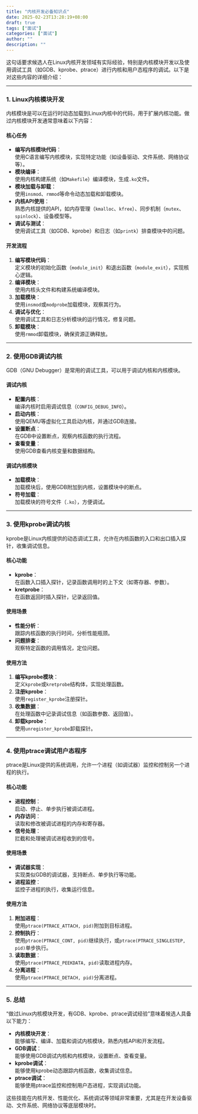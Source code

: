 ```yaml
---
title: "内核开发必备知识点"
date: 2025-02-23T13:28:19+08:00
draft: true
tags: ["面试"]
categories: ["面试"]
author: ""
description: ""
--- 
```


这句话要求候选人在Linux内核开发领域有实际经验，特别是内核模块开发以及使用调试工具（如GDB、kprobe、ptrace）进行内核和用户态程序的调试。以下是对这些内容的详细介绍：

---

### **1. Linux内核模块开发**
内核模块是可以在运行时动态加载到Linux内核中的代码，用于扩展内核功能。做过内核模块开发通常意味着以下内容：

#### **核心任务**
- **编写内核模块代码**：  
  使用C语言编写内核模块，实现特定功能（如设备驱动、文件系统、网络协议等）。
- **模块编译**：  
  使用内核构建系统（如`Makefile`）编译模块，生成`.ko`文件。
- **模块加载与卸载**：  
  使用`insmod`、`rmmod`等命令动态加载和卸载模块。
- **内核API使用**：  
  熟悉内核提供的API，如内存管理（`kmalloc`、`kfree`）、同步机制（`mutex`、`spinlock`）、设备模型等。
- **调试与测试**：  
  使用调试工具（如GDB、kprobe）和日志（如`printk`）排查模块中的问题。

#### **开发流程**
1. **编写模块代码**：  
   定义模块的初始化函数（`module_init`）和退出函数（`module_exit`），实现核心逻辑。
2. **编译模块**：  
   使用内核头文件和构建系统编译模块。
3. **加载模块**：  
   使用`insmod`或`modprobe`加载模块，观察其行为。
4. **调试与优化**：  
   使用调试工具和日志分析模块的运行情况，修复问题。
5. **卸载模块**：  
   使用`rmmod`卸载模块，确保资源正确释放。

---

### **2. 使用GDB调试内核**
GDB（GNU Debugger）是常用的调试工具，可以用于调试内核和内核模块。

#### **调试内核**
- **配置内核**：  
  编译内核时启用调试信息（`CONFIG_DEBUG_INFO`）。
- **启动内核**：  
  使用QEMU等虚拟化工具启动内核，并通过GDB连接。
- **设置断点**：  
  在GDB中设置断点，观察内核函数的执行流程。
- **查看变量**：  
  使用GDB查看内核变量和数据结构。

#### **调试内核模块**
- **加载模块**：  
  加载模块后，使用GDB附加到内核，设置模块中的断点。
- **符号加载**：  
  加载模块的符号文件（`.ko`），方便调试。

---

### **3. 使用kprobe调试内核**
kprobe是Linux内核提供的动态调试工具，允许在内核函数的入口和出口插入探针，收集调试信息。

#### **核心功能**
- **kprobe**：  
  在函数入口插入探针，记录函数调用时的上下文（如寄存器、参数）。
- **kretprobe**：  
  在函数返回时插入探针，记录返回值。

#### **使用场景**
- **性能分析**：  
  跟踪内核函数的执行时间，分析性能瓶颈。
- **问题排查**：  
  观察特定函数的调用情况，定位问题。

#### **使用方法**
1. **编写kprobe模块**：  
   定义`kprobe`或`kretprobe`结构体，实现处理函数。
2. **注册kprobe**：  
   使用`register_kprobe`注册探针。
3. **收集数据**：  
   在处理函数中记录调试信息（如函数参数、返回值）。
4. **卸载kprobe**：  
   使用`unregister_kprobe`卸载探针。

---

### **4. 使用ptrace调试用户态程序**
ptrace是Linux提供的系统调用，允许一个进程（如调试器）监控和控制另一个进程的执行。

#### **核心功能**
- **进程控制**：  
  启动、停止、单步执行被调试进程。
- **内存访问**：  
  读取和修改被调试进程的内存和寄存器。
- **信号处理**：  
  拦截和处理被调试进程收到的信号。

#### **使用场景**
- **调试器实现**：  
  实现类似GDB的调试器，支持断点、单步执行等功能。
- **进程监控**：  
  监控子进程的执行，收集运行信息。

#### **使用方法**
1. **附加进程**：  
   使用`ptrace(PTRACE_ATTACH, pid)`附加到目标进程。
2. **控制执行**：  
   使用`ptrace(PTRACE_CONT, pid)`继续执行，或`ptrace(PTRACE_SINGLESTEP, pid)`单步执行。
3. **读取数据**：  
   使用`ptrace(PTRACE_PEEKDATA, pid)`读取进程内存。
4. **分离进程**：  
   使用`ptrace(PTRACE_DETACH, pid)`分离进程。

---

### **5. 总结**
“做过Linux内核模块开发，有GDB、kprobe、ptrace调试经验”意味着候选人具备以下能力：
- **内核模块开发**：  
  能够编写、编译、加载和调试内核模块，熟悉内核API和开发流程。
- **GDB调试**：  
  能够使用GDB调试内核和内核模块，设置断点、查看变量。
- **kprobe调试**：  
  能够使用kprobe动态跟踪内核函数，收集调试信息。
- **ptrace调试**：  
  能够使用ptrace监控和控制用户态进程，实现调试功能。

这些技能在内核开发、性能优化、系统调试等领域非常重要，尤其是在开发设备驱动、文件系统、网络协议等底层模块时。
